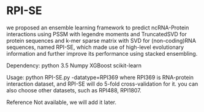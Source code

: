 # RPI-SE

we proposed an ensemble learning framework to predict ncRNA-Protein interactions using PSSM with legendre moments and TruncatedSVD for protein sequences and k-mer sparse matrix with SVD for (non-coding)RNA sequences, named RPI-SE, which made use of high-level evolutionary information and further improve its performance using stacked ensembling.

Dependency: 
python 3.5
Numpy
XGBoost
scikit-learn

Usage: python RPI-SE.py -datatype=RPI369 
where RPI369 is RNA-protein interaction dataset, and RPI-SE will do 5-fold cross-validation for it. you can also choose other datasets, such as RPI488, RPI1807. 

Reference 
Not available, we will add it later.
